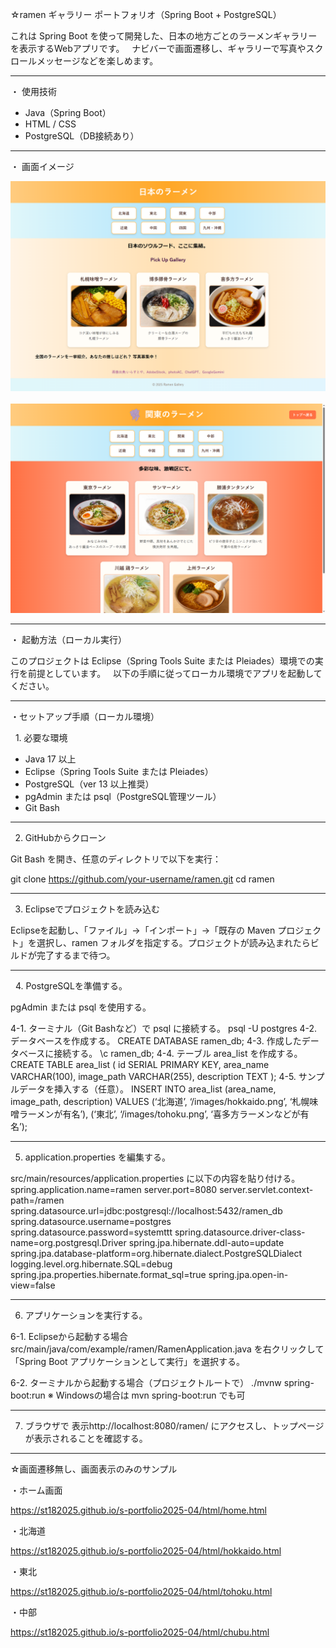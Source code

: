 
☆ramen ギャラリー
ポートフォリオ（Spring Boot + PostgreSQL）

これは Spring Boot を使って開発した、日本の地方ごとのラーメンギャラリーを表示するWebアプリです。  
ナビバーで画面遷移し、ギャラリーで写真やスクロールメッセージなどを楽しめます。

---

・ 使用技術

- Java（Spring Boot）
- HTML / CSS
- PostgreSQL（DB接続あり）

---

・ 画面イメージ

![トップページのスクリーンショット](./ramen/screenshot.png)  
![関東のスクリーンショット](./ramen/screenshot2.png)

---

・ 起動方法（ローカル実行）

このプロジェクトは Eclipse（Spring Tools Suite または Pleiades）環境での実行を前提としています。  
以下の手順に従ってローカル環境でアプリを起動してください。

---

・セットアップ手順（ローカル環境）

  1. 必要な環境

- Java 17 以上
- Eclipse（Spring Tools Suite または Pleiades）
- PostgreSQL（ver 13 以上推奨）
- pgAdmin または psql（PostgreSQL管理ツール）
- Git Bash

---

2. GitHubからクローン

Git Bash を開き、任意のディレクトリで以下を実行：

git clone https://github.com/your-username/ramen.git
cd ramen

___

3. Eclipseでプロジェクトを読み込む

Eclipseを起動し、「ファイル」→「インポート」→「既存の Maven プロジェクト」を選択し、ramen フォルダを指定する。プロジェクトが読み込まれたらビルドが完了するまで待つ。

___

  4. PostgreSQLを準備する。
  
  pgAdmin または psql を使用する。  

4-1. ターミナル（Git Bashなど）で psql に接続する。
psql -U postgres
4-2. データベースを作成する。
CREATE DATABASE ramen_db;
4-3. 作成したデータベースに接続する。
\c ramen_db;
4-4. テーブル area_list を作成する。
CREATE TABLE area_list (
id SERIAL PRIMARY KEY,
area_name VARCHAR(100),
image_path VARCHAR(255),
description TEXT
);
4-5. サンプルデータを挿入する（任意）。
INSERT INTO area_list (area_name, image_path, description) VALUES
(‘北海道’, ‘/images/hokkaido.png’, ‘札幌味噌ラーメンが有名’),
(‘東北’, ‘/images/tohoku.png’, ‘喜多方ラーメンなどが有名’);

___
5. application.properties を編集する。

src/main/resources/application.properties に以下の内容を貼り付ける。  
spring.application.name=ramen
server.port=8080
server.servlet.context-path=/ramen
spring.datasource.url=jdbc:postgresql://localhost:5432/ramen_db
spring.datasource.username=postgres
spring.datasource.password=systemttt
spring.datasource.driver-class-name=org.postgresql.Driver
spring.jpa.hibernate.ddl-auto=update
spring.jpa.database-platform=org.hibernate.dialect.PostgreSQLDialect
logging.level.org.hibernate.SQL=debug
spring.jpa.properties.hibernate.format_sql=true
spring.jpa.open-in-view=false

___
6. アプリケーションを実行する。

6-1. Eclipseから起動する場合
src/main/java/com/example/ramen/RamenApplication.java を右クリックして「Spring Boot アプリケーションとして実行」を選択する。

6-2. ターミナルから起動する場合（プロジェクトルートで）
./mvnw spring-boot:run
※ Windowsの場合は mvn spring-boot:run でも可
___

7. ブラウザで 表示http://localhost:8080/ramen/ にアクセスし、トップページが表示されることを確認する。  


___
☆画面遷移無し、画面表示のみのサンプル

・ホーム画面

https://st182025.github.io/s-portfolio2025-04/html/home.html

・北海道

https://st182025.github.io/s-portfolio2025-04/html/hokkaido.html

・東北

https://st182025.github.io/s-portfolio2025-04/html/tohoku.html

・中部

https://st182025.github.io/s-portfolio2025-04/html/chubu.html

